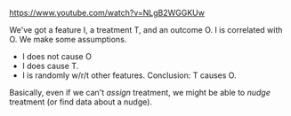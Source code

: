 https://www.youtube.com/watch?v=NLgB2WGGKUw

We've got a feature I, a treatment T, and an outcome O. I is correlated with O. We make some assumptions.
- I does not cause O
- I does cause T.
- I is randomly w/r/t other features.
Conclusion: T causes O.

Basically, even if we can't *assign* treatment, we might be able to *nudge* treatment (or find data about a nudge).